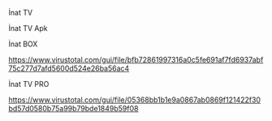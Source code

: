 İnat TV

İnat TV Apk

İnat BOX

https://www.virustotal.com/gui/file/bfb72861997316a0c5fe691af7fd6937abf75c277d7afd5600d524e26ba56ac4

İnat TV PRO

https://www.virustotal.com/gui/file/05368bb1b1e9a0867ab0869f121422f30bd57d0580b75a99b79bde1849b59f08
